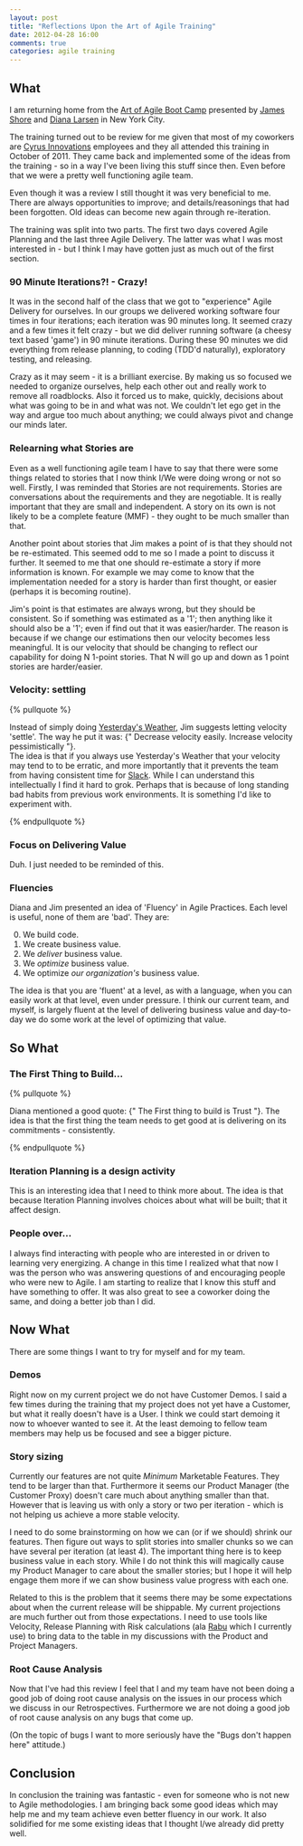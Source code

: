 ```yaml
---
layout: post
title: "Reflections Upon the Art of Agile Training"
date: 2012-04-28 16:00
comments: true
categories: agile training
---
```


## What

I am returning home from the [Art of Agile Boot Camp][ArtOfAgile] presented by
[James Shore][JimShore] and [Diana Larsen][DianaLarsen] in New York City.

The training turned out to be review for me given that most of my coworkers
are [Cyrus Innovations][cyrus] employees and they all attended this training
in October of 2011. They came back and implemented some of the ideas from the
training - so in a way I've been living this stuff since then. Even before
that we were a pretty well functioning agile team.

Even though it was a review I still thought it was very beneficial to me.
There are always opportunities to improve; and details/reasonings that had
been forgotten. Old ideas can become new again through re-iteration.

The training was split into two parts. The first two days covered Agile
Planning and the last three Agile Delivery. The latter was what I was most
interested in - but I think I may have gotten just as much out of the first
section.

### 90 Minute Iterations?! - Crazy!

It was in the second half of the class that we got to "experience" Agile
Delivery for ourselves. In our groups we delivered working software four times
in four iterations; each iteration was 90 minutes long. It seemed crazy and a
few times it felt crazy - but we did deliver running software (a cheesy text
based 'game') in 90 minute iterations. During these 90 minutes we did
everything from release planning, to coding (TDD'd naturally), exploratory
testing, and releasing. 

Crazy as it may seem - it is a brilliant exercise. By making us so focused we
needed to organize ourselves, help each other out and really work to remove
all roadblocks. Also it forced us to make, quickly, decisions about what was
going to be in and what was not. We couldn't let ego get in the way and argue
too much about anything; we could always pivot and change our minds later.

### Relearning what Stories are

Even as a well functioning agile team I have to say that there were some
things related to stories that I now think I/We were doing wrong or not so
well.  Firstly, I was reminded that Stories are not requirements. Stories are
conversations about the requirements and they are negotiable. It is really
important that they are small and independent. A story on its own is not
likely to be a complete feature (MMF) - they ought to be much smaller than
that.

Another point about stories that Jim makes a point of is that they should not
be re-estimated. This seemed odd to me so I made a point to discuss it
further. It seemed to me that one should re-estimate a story if more
information is known. For example we may come to know that the implementation
needed for a story is harder than first thought, or easier (perhaps it is
becoming routine). 

Jim's point is that estimates are always wrong, but they should be consistent.
So if something was estimated as a '1'; then anything like it should also be a
'1'; even if find out that it was easier/harder. The reason is because if we
change our estimations then our velocity becomes less meaningful. It is our
velocity that should be changing to reflect our capability for doing N 1-point
stories. That N will go up and down as 1 point stories are harder/easier.

### Velocity: settling

{% pullquote %}

Instead of simply doing [Yesterday's Weather][yesterdaysweather], Jim
suggests letting velocity 'settle'. The way he put it was: 
{" Decrease velocity easily. Increase velocity pessimistically "}.  
The idea is that if you always use Yesterday's Weather that your velocity may
tend to to be erratic, and more importantly that it prevents the team from
having consistent time for [Slack][slack]. While I can understand this
intellectually I find it hard to grok. Perhaps that is because of long
standing bad habits from previous work environments. It is something I'd like
to experiment with.

{% endpullquote %}

### Focus on Delivering Value

Duh. I just needed to be reminded of this.

### Fluencies

Diana and Jim presented an idea of 'Fluency' in Agile Practices. Each level is
useful, none of them are 'bad'.  They are:

 0. We build code.
 1. We create business value.
 2. We *deliver* business value.
 3. We *optimize* business value.
 4. We optimize *our organization's* business value.

The idea is that you are 'fluent' at a level, as with a language, when you can
easily work at that level, even under pressure. I think our current team, and
myself, is largely fluent at the level of delivering business value and
day-to-day we do some work at the level of optimizing that value.

## So What

### The First Thing to Build...

{% pullquote %}

Diana mentioned a good quote: {" The First thing to build is Trust "}. The
idea is that the first thing the team needs to get good at is delivering on
its commitments - consistently.

{% endpullquote %}

### Iteration Planning is a design activity

This is an interesting idea that I need to think more about. The idea is that
because Iteration Planning involves choices about what will be built; that it
affect design.

### People over...

I always find interacting with people who are interested in or driven to
learning very energizing. A change in this time I realized what that now I was
the person who was answering questions of and encouraging people who were new
to Agile. I am starting to realize that I know this stuff and have something
to offer. It was also great to see a coworker doing the same, and doing a
better job than I did.

## Now What

There are some things I want to try for myself and for my team.

### Demos

Right now on my current project we do not have Customer Demos. I said a few
times during the training that my project does not yet have a Customer, but
what it really doesn't have is a User. I think we could start demoing it now
to whoever wanted to see it. At the least demoing to fellow team members may
help us be focused and see a bigger picture.

### Story sizing

Currently our features are not quite *Minimum* Marketable Features. They tend
to be larger than that. Furthermore it seems our Product Manager (the Customer
Proxy) doesn't care much about anything smaller than that. However that is
leaving us with only a story or two per iteration - which is not helping us
achieve a more stable velocity.

I need to do some brainstorming on how we can (or if we should) shrink our
features. Then figure out ways to split stories into smaller chunks so we can
have several per iteration (at least 4). The important thing here is to keep
business value in each story. While I do not think this will magically cause
my Product Manager to care about the smaller stories; but I hope it will help
engage them more if we can show business value progress with each one.

Related to this is the problem that it seems there may be some expectations
about when the current release will be shippable. My current projections are
much further out from those expectations. I need to use tools like Velocity,
Release Planning with Risk calculations (ala [Rabu][rabu] which I currently
use) to bring data to the table in my discussions with the Product and Project
Managers.

### Root Cause Analysis

Now that I've had this review I feel that I and my team have not been doing a
good job of doing root cause analysis on the issues in our process which we
discuss in our Retrospectives. Furthermore we are not doing a good job of root
cause analysis on any bugs that come up.

(On the topic of bugs I want to more seriously have the "Bugs don't happen
here" attitude.)

## Conclusion

In conclusion the training was fantastic - even for someone who is not new to
Agile methodologies. I am bringing back some good ideas which may help me and
my team achieve even better fluency in our work. It also solidified for me
some existing ideas that I thought I/we already did pretty well.

[ArtOfAgile]: http://www.cyrusinnovation.com/index.php/art-of-agile-nyc 
[JimShore]: http://www.jamesshore.com
[DianaLarsen]: http://www.futureworksconsulting.com
[cyrus]: http://www.cyrusinnovation.com
[yesterdaysweather]: http://c2.com/cgi/wiki?YesterdaysWeather
[slack]: http://jamesshore.com/Agile-Book/slack.html
[rabu]: http://www.teamrabu.com/
